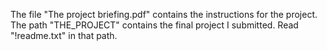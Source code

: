The file "The project briefing.pdf" contains the instructions for the project. <br/>
The path "THE_PROJECT" contains the final project I submitted. Read "!readme.txt" in that path.
